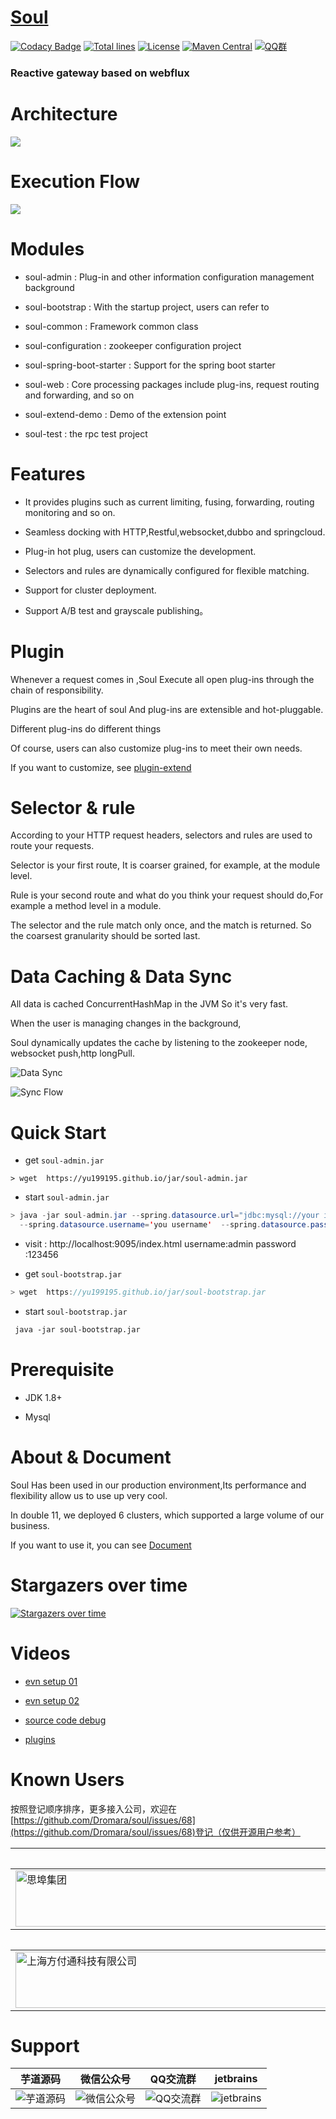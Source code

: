 # [Soul](https://dromara.org)

[![Codacy Badge](https://api.codacy.com/project/badge/Grade/4367ffad5b434b7e8078b3a68cc6398d)](https://www.codacy.com/app/yu199195/soul?utm_source=github.com&amp;utm_medium=referral&amp;utm_content=Dromara/soul&amp;utm_campaign=Badge_Grade)
[![Total lines](https://tokei.rs/b1/github/Dromara/soul?category=lines)](https://github.com/Dromara/soul)
[![License](https://img.shields.io/badge/License-Apache%202.0-blue.svg?label=license)](https://github.com/Dromara/soul/blob/master/LICENSE)
[![Maven Central](https://img.shields.io/maven-central/v/org.dromara/soul.svg?label=maven%20central)](http://search.maven.org/#search%7Cga%7C1%7Cg%3A%22org.dromara%22%20AND%soul)
[![QQ群](https://img.shields.io/badge/chat-on%20QQ-ff69b4.svg?style=flat-square)](https://shang.qq.com/wpa/qunwpa?idkey=03bbb6f74b3257989316c0a8cf07cec117314dbdfe4fa7a20870b298b7db2c3b)


### Reactive gateway based on webflux

# Architecture
 
 ![](https://yu199195.github.io/images/soul/soul-framework.png)  
  
# Execution Flow
 
 ![](https://yu199195.github.io/images/soul/soul-handler.png)
  
# Modules

 * soul-admin : Plug-in and other information configuration management background
 
 * soul-bootstrap : With the startup project, users can refer to
 
 * soul-common :  Framework common class
 
 * soul-configuration : zookeeper configuration project
 
 * soul-spring-boot-starter : Support for the spring boot starter
 
 * soul-web : Core processing packages include plug-ins, request routing and forwarding, and so on
 
 * soul-extend-demo : Demo of the extension point
 
 * soul-test : the rpc test project

# Features

   * It provides plugins such as current limiting, fusing, forwarding, routing monitoring and so on.
   
   * Seamless docking with HTTP,Restful,websocket,dubbo and springcloud.
   
   * Plug-in hot plug, users can customize the development.
   
   * Selectors and rules are dynamically configured for flexible matching.

   * Support for cluster deployment.
   
   * Support A/B test and grayscale publishing。
   

# Plugin

 Whenever a request comes in ,Soul Execute all open plug-ins through the chain of responsibility.
 
 Plugins are the heart of soul And plug-ins are extensible and hot-pluggable.
 
 Different plug-ins do different things 
 
 Of course, users can also customize plug-ins to meet their own needs.
 
 If you want to customize, see [plugin-extend](https://dromara.org/website/zh-cn/docs/soul/extend.html)
 

# Selector & rule 

  According to your HTTP request headers, selectors and rules are used to route your requests.
  
  Selector is your first route, It is coarser grained, for example, at the module level.
  
  Rule is your second route and what do you think your request should do,For example a method level in a module.
  
  The selector and the rule match only once, and the match is returned. So the coarsest granularity should be sorted last.
   
  
# Data Caching  & Data Sync
 
  All data is cached ConcurrentHashMap in the JVM So it's very fast.
  
  When the user is managing changes in the background,
  
  Soul dynamically updates the cache by listening to the zookeeper node, websocket push,http longPull.
  
  ![Data Sync](https://bestkobe.gitee.io/images/soul/soul-config-processor.png?_t=201908032316)
  
  ![Sync Flow](https://bestkobe.gitee.io/images/soul/config-strage-processor.png?_t=201908032339)
 
# Quick Start
 * get `soul-admin.jar`
 
```
> wget  https://yu199195.github.io/jar/soul-admin.jar
```

* start `soul-admin.jar`
```java
> java -jar soul-admin.jar --spring.datasource.url="jdbc:mysql://your ip:3306/soul?useUnicode=true&characterEncoding=utf-8&zeroDateTimeBehavior=CONVERT_TO_NULL&failOverReadOnly=false&autoReconnect=true&useSSL=false"  
  --spring.datasource.username='you username'  --spring.datasource.password='you password'
```
* visit : http://localhost:9095/index.html  username:admin  password :123456

* get `soul-bootstrap.jar`

```java
> wget  https://yu199195.github.io/jar/soul-bootstrap.jar
```

*  start `soul-bootstrap.jar`  

```xml
 java -jar soul-bootstrap.jar
```

# Prerequisite
 
   * JDK 1.8+
   
   * Mysql
   
# About & Document
  
   Soul Has been used in our production environment,Its performance and flexibility allow us to use up very cool.
   
   In double 11, we deployed 6 clusters, which supported a large volume of our business.
   
   If you want to use it, you can see [Document](https://dromara.org/website/zh-cn/docs/soul/soul.html)
        
# Stargazers over time

[![Stargazers over time](https://starchart.cc/Dromara/soul.svg)](https://starchart.cc/Dromara/soul)

# Videos

* [evn setup 01 ](http://www.iqiyi.com/w_19s6521605.html)

* [evn setup 02 ](http://www.iqiyi.com/w_19s65203ap.html)

* [source code debug](http://www.iqiyi.com/w_19s650tbol.html)

* [plugins](http://www.iqiyi.com/w_19s651zyo9.html)

# Known Users

按照登记顺序排序，更多接入公司，欢迎在[https://github.com/Dromara/soul/issues/68](https://github.com/Dromara/soul/issues/68)登记（仅供开源用户参考）


<table>
  <thead>
    <th>广州思埠集团有限公司</th>
    <th>上海凯京信达科技集团有限公司</th>
    <th>上海彩贝壳科技有限公司</th>
    <th>江苏永钢集团有限公司</th>
  </thead>
  <tbody>
    <tr>
      <td><img src="https://yu199195.github.io/images/soul/users/sibu.jpg"  width="1800" height="90" alt="思埠集团"/>
      <td><img src="https://yu199195.github.io/images/soul/users/keking.png"  width="1800" height="90" alt="凯京集团"/>
      <td><img src="https://yu199195.github.io/images/soul/users/caibeike.png"  width="1800" height="90" alt="彩贝壳"/>
      <td><img src="https://yu199195.github.io/images/soul/users/jiangsuyonggang.jpg"  width="1800" height="90" alt="江苏永钢集团"/>
    </tr>
  </tbody>
  <thead>
      <th>上海方付通科技有限公司 </th>
      <th>上海理想信息产业集团有限公司</th>
      <th>北京开普云科技有限公司</th>
      <th>武汉颂大教育科技股份有限公司</th>
   </thead>
   <tbody>
       <tr>
         <td><img src="https://yu199195.github.io/images/soul/users/fangfutong.png"  width="1800" height="90" alt="上海方付通科技有限公司"/>
         <td><img src="https://yu199195.github.io/images/soul/users/lixiang.jpg"  width="1800" height="90" alt="上海理想信息产业集团有限公司"/>
         <td><img src="https://yu199195.github.io/images/soul/users/kaipuyun.png"  width="1800" height="90" alt="彩贝壳"/>
         <td><img src="https://yu199195.github.io/images/soul/users/songda.png"  width="1800" height="90" alt="江苏永钢集团"/>
       </tr>
    </tbody>
</table>


# Support  

<table>
  <thead>
    <th>芋道源码</th>
    <th>微信公众号</th>
    <th>QQ交流群</th>
    <th>jetbrains</th>
  </thead>
  <tbody>
    <tr>
      <td><img src="http://www.iocoder.cn/images/common/erweima.jpg"  alt="芋道源码"/>
      <td><img src="https://yu199195.github.io/images/public.jpg"   alt="微信公众号"/>
      <td><img src="https://yu199195.github.io/images/soul-qq.png"  alt="QQ交流群"/>
      <td><img src="https://yu199195.github.io/images/jetbrains.svg" alt="jetbrains"/>
    </tr>
  </tbody>
</table>
  
 
 